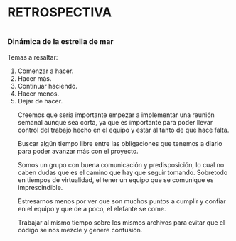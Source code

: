 <h1>RETROSPECTIVA<h1>
<h3>Dinámica de la estrella de mar</h3>
Temas a resaltar:

1. Comenzar a hacer.
2. Hacer más.
3. Continuar haciendo.
4. Hacer menos.
5. Dejar de hacer.

<ul> Creemos que sería importante empezar a implementar una reunión semanal aunque sea corta, ya que es importante para poder llevar control del trabajo hecho en el equipo y estar al tanto de qué hace falta. </ul>

<ul> Buscar algún tiempo libre entre las obligaciones que tenemos a diario para poder avanzar más con el proyecto. </ul>

<ul> Somos un grupo con buena comunicación y predisposición, lo cual no caben dudas que es el camino que hay que seguir tomando. Sobretodo en tiempos de virtualidad, el tener un equipo que se comunique es imprescindible. </ul>

<ul> Estresarnos menos por ver que son muchos puntos a cumplir y confiar en el equipo y que de a poco, el elefante se come. </ul>

<ul>Trabajar al mismo tiempo sobre los mismos archivos para evitar que el código se nos mezcle y genere confusión. </ul>

